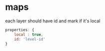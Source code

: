 # maps
each layer should have id and mark if it's local
```js
properties: {
    local : true,
    id: 'level-id'
}
```